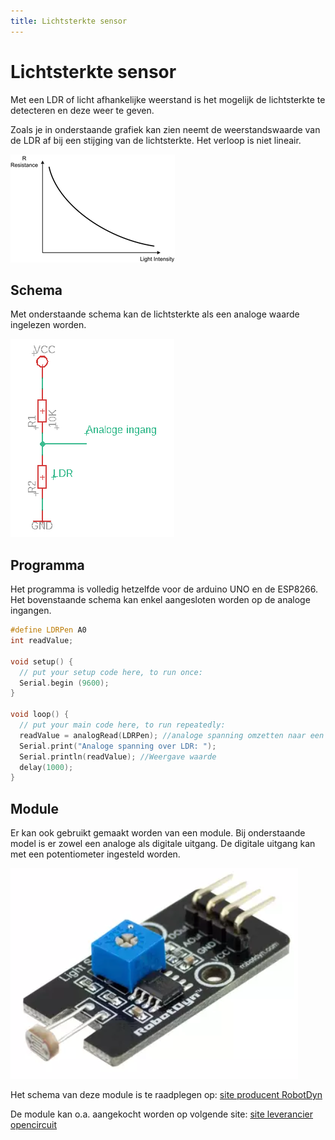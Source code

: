 ```yaml
---
title: Lichtsterkte sensor
---
```


# Lichtsterkte sensor

Met een LDR of licht afhankelijke weerstand is het mogelijk de lichtsterkte te detecteren en deze weer te geven.

Zoals je in onderstaande grafiek kan zien neemt de weerstandswaarde van de LDR af bij een stijging van de lichtsterkte. Het verloop is niet lineair.

![LDR](./assets/LDR.png)

## Schema

Met onderstaande schema kan de lichtsterkte als een analoge waarde ingelezen worden.

![Analoge invoer met LDR](./assets/LDR1.png)

## Programma

Het programma is volledig hetzelfde voor de arduino UNO en de ESP8266. Het bovenstaande schema kan enkel aangesloten worden op de analoge ingangen.

```cpp
#define LDRPen A0
int readValue;

void setup() {
  // put your setup code here, to run once:
  Serial.begin (9600);
}

void loop() {
  // put your main code here, to run repeatedly:
  readValue = analogRead(LDRPen); //analoge spanning omzetten naar een getal en bewaren in de variabele readValue
  Serial.print("Analoge spanning over LDR: ");
  Serial.println(readValue); //Weergave waarde
  delay(1000);
}
```

## Module

Er kan ook gebruikt gemaakt worden van een module. Bij onderstaande model is er zowel een analoge als digitale uitgang. De digitale uitgang kan met een potentiometer ingesteld worden.

![LDR module](./assets/LDRModule.png)

Het schema van deze module is te raadplegen op: [site producent RobotDyn](https://robotdyn.com/light-sensor-with-analog-digital-outs.html)

De module kan o.a. aangekocht worden op volgende site: [site leverancier opencircuit](https://opencircuit.nl/Product/Licht-sensor-module-analoge-digitale-output) 
